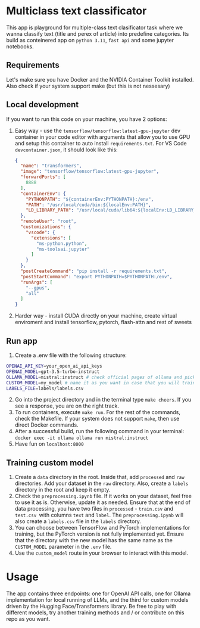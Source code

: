 # Multiclass text classificator
This app is playground for multiple-class text clasificator task where we wanna classify text (title and perex of article) into predefine categories. Its build as conteinered app on `python 3.11`, `fast api` and some jupyter notebooks.

## Requirements
Let's make sure you have Docker and the NVIDIA Container Toolkit installed. Also check if your system support make (but this is not nessesary)

## Local development
If you want to run this code on your machine, you have 2 options:

1. Easy way - use the `tensorflow/tensorflow:latest-gpu-jupyter` dev container in your code editor with arguments that allow you to use GPU and
   setup this container to auto install `requirements.txt`. For VS Code `devcontainer.json`, it should look like this:

   ```json
   {
     "name": "transformers",
     "image": "tensorflow/tensorflow:latest-gpu-jupyter",
     "forwardPorts": [
       8888
     ],
     "containerEnv": {
       "PYTHONPATH": "${containerEnv:PYTHONPATH}:/env",
       "PATH": "/usr/local/cuda/bin:${localEnv:PATH}",
       "LD_LIBRARY_PATH": "/usr/local/cuda/lib64:${localEnv:LD_LIBRARY_PATH}"
     },
     "remoteUser": "root",
     "customizations": {
       "vscode": {
         "extensions": [
           "ms-python.python",
           "ms-toolsai.jupyter"
         ]
       }
     },
     "postCreateCommand": "pip install -r requirements.txt",
     "postStartCommand": "export PYTHONPATH=$PYTHONPATH:/env",
     "runArgs": [
       "--gpus",
       "all"
     ]
   }
2. Harder way - install CUDA directly on your machine, create virtual enviroment and install tensorflow, pytorch, flash-attn and rest of sweets

## Run app
1) Create a .env file with the following structure:

  ```bash
  OPENAI_API_KEY=your_open_ai_api_keys
  OPENAI_MODEL=gpt-3.5-turbo-instruct
  OLLAMA_MODEL=mistral:instruct # check official pages of ollama and pick what you preffer
  CUSTOM_MODEL=my_model # name it as you want in case that you will train your own model
  LABELS_FILE=labels/labels.csv
  ```

2) Go into the project directory and in the terminal type `make cheers`. If you see a response, you are on the right track.
3) To run containers, execute `make run`. For the rest of the commands, check the Makefile. If your system does not support `make`, then use direct Docker commands.
4) After a successful build, run the following command in your terminal: `docker exec -it ollama ollama run mistral:instruct`
5) Have fun on `localhost:8000`

## Training custom model
1) Create a `data` directory in the root. Inside that, add `processed` and `raw` directories. Add your dataset in the `raw` directory. Also, create a `labels` directory in the root and keep it empty.
2) Check the `preprocessing.ipynb` file. If it works on your dataset, feel free to use it as is. Otherwise, update it as needed. Ensure that at the end of data processing, you have two files in `processed` - `train.csv` and `test.csv `with columns `text` and `label`. The `preprocessing.ipynb` will also create a `labels.csv` file in the `labels` directory.
3) You can choose between TensorFlow and PyTorch implementations for training, but the PyTorch version is not fully implemented yet. Ensure that the directory with the new model has the same name as the `CUSTOM_MODEL` parameter in the `.env` file.
4) Use the `custom_model` route in your browser to interact with this model.

# Usage
The app contains three endpoints: one for OpenAI API calls, one for Ollama implementation for local running of LLMs, and the third for custom models driven by the Hugging Face/Transformers library. Be free to play with different models, try another training methods and / or contribute on this repo as you want.